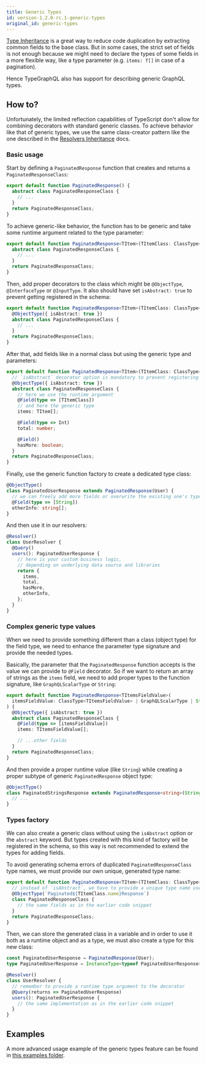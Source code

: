 ```yaml
---
title: Generic Types
id: version-1.2.0-rc.1-generic-types
original_id: generic-types
---
```


[Type Inheritance](inheritance.md) is a great way to reduce code duplication by extracting common fields to the base class. But in some cases, the strict set of fields is not enough because we might need to declare the types of some fields in a more flexible way, like a type parameter (e.g. `items: T[]` in case of a pagination).

Hence TypeGraphQL also has support for describing generic GraphQL types.

## How to?

Unfortunately, the limited reflection capabilities of TypeScript don't allow for combining decorators with standard generic classes. To achieve behavior like that of generic types, we use the same class-creator pattern like the one described in the [Resolvers Inheritance](inheritance.md) docs.

### Basic usage

Start by defining a `PaginatedResponse` function that creates and returns a `PaginatedResponseClass`:

```typescript
export default function PaginatedResponse() {
  abstract class PaginatedResponseClass {
    // ...
  }
  return PaginatedResponseClass;
}
```

To achieve generic-like behavior, the function has to be generic and take some runtime argument related to the type parameter:

```typescript
export default function PaginatedResponse<TItem>(TItemClass: ClassType<TItem>) {
  abstract class PaginatedResponseClass {
    // ...
  }
  return PaginatedResponseClass;
}
```

Then, add proper decorators to the class which might be `@ObjectType`, `@InterfaceType` or `@InputType`.
It also should have set `isAbstract: true` to prevent getting registered in the schema:

```typescript
export default function PaginatedResponse<TItem>(TItemClass: ClassType<TItem>) {
  @ObjectType({ isAbstract: true })
  abstract class PaginatedResponseClass {
    // ...
  }
  return PaginatedResponseClass;
}
```

After that, add fields like in a normal class but using the generic type and parameters:

```typescript
export default function PaginatedResponse<TItem>(TItemClass: ClassType<TItem>) {
  // `isAbstract` decorator option is mandatory to prevent registering in schema
  @ObjectType({ isAbstract: true })
  abstract class PaginatedResponseClass {
    // here we use the runtime argument
    @Field(type => [TItemClass])
    // and here the generic type
    items: TItem[];

    @Field(type => Int)
    total: number;

    @Field()
    hasMore: boolean;
  }
  return PaginatedResponseClass;
}
```

Finally, use the generic function factory to create a dedicated type class:

```typescript
@ObjectType()
class PaginatedUserResponse extends PaginatedResponse(User) {
  // we can freely add more fields or overwrite the existing one's types
  @Field(type => [String])
  otherInfo: string[];
}
```

And then use it in our resolvers:

```typescript
@Resolver()
class UserResolver {
  @Query()
  users(): PaginatedUserResponse {
    // here is your custom business logic,
    // depending on underlying data source and libraries
    return {
      items,
      total,
      hasMore,
      otherInfo,
    };
  }
}
```

### Complex generic type values

When we need to provide something different than a class (object type) for the field type, we need to enhance the parameter type signature and provide the needed types.

Basically, the parameter that the `PaginatedResponse` function accepts is the value we can provide to `@Field` decorator.
So if we want to return an array of strings as the `items` field, we need to add proper types to the function signature, like `GraphQLScalarType` or `String`:

```typescript
export default function PaginatedResponse<TItemsFieldValue>(
  itemsFieldValue: ClassType<TItemsFieldValue> | GraphQLScalarType | String | Number | Boolean,
) {
  @ObjectType({ isAbstract: true })
  abstract class PaginatedResponseClass {
    @Field(type => [itemsFieldValue])
    items: TItemsFieldValue[];

    // ...other fields
  }
  return PaginatedResponseClass;
}
```

And then provide a proper runtime value (like `String`) while creating a proper subtype of generic `PaginatedResponse` object type:

```typescript
@ObjectType()
class PaginatedStringsResponse extends PaginatedResponse<string>(String) {
  // ...
}
```

### Types factory

We can also create a generic class without using the `isAbstract` option or the `abstract` keyword.
But types created with this kind of factory will be registered in the schema, so this way is not recommended to extend the types for adding fields.

To avoid generating schema errors of duplicated `PaginatedResponseClass` type names, we must provide our own unique, generated type name:

```typescript
export default function PaginatedResponse<TItem>(TItemClass: ClassType<TItem>) {
  // instead of `isAbstract`, we have to provide a unique type name used in schema
  @ObjectType(`Paginated${TItemClass.name}Response`)
  class PaginatedResponseClass {
    // the same fields as in the earlier code snippet
  }
  return PaginatedResponseClass;
}
```

Then, we can store the generated class in a variable and in order to use it both as a runtime object and as a type, we must also create a type for this new class:

```typescript
const PaginatedUserResponse = PaginatedResponse(User);
type PaginatedUserResponse = InstanceType<typeof PaginatedUserResponse>;

@Resolver()
class UserResolver {
  // remember to provide a runtime type argument to the decorator
  @Query(returns => PaginatedUserResponse)
  users(): PaginatedUserResponse {
    // the same implementation as in the earlier code snippet
  }
}
```

## Examples

A more advanced usage example of the generic types feature can be found in [this examples folder](https://github.com/MichalLytek/type-graphql/tree/master/examples/generic-types).
